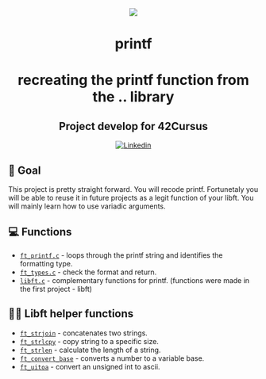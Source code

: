 <div align="center">
	<a href="https://www.42sp.org.br/">
		<img src="https://static.wixstatic.com/media/1b540d_3141ceec765a45f4954e1e725e536a72~mv2.png/v1/fill/w_148,h_50,al_c,q_85,usm_0.66_1.00_0.01/42sp_logo_preto.webp">
	</a>
</div>

<h1 align="center"> printf </h1>
<h1 align="center">
<p align="center">recreating the printf function from the .<stdio.h>. library</p>



<h2 align="center">
	Project develop for 42Cursus </a>
</h2>

<p align="center">
  	<a href="https://www.linkedin.com/in/eduardo-bonamico-viana-2b23b721b/">
    	<img alt="Linkedin" src="https://img.shields.io/badge/Eduardo Bonamico Viana-blue?style=flat&logo=Linkedin&logoColor=white" />
  	</a>

	
## 🎯 Goal
This project is pretty straight forward. You will recode printf. Fortunetaly
you will be able to reuse it in future projects as a legit function of your libft. You will
mainly learn how to use variadic arguments.
	
	
## 💻 Functions
- [`ft_printf.c`](ft_printf.c) - loops through the printf string and identifies the formatting type.
- [`ft_types.c`](ft_types.c) - check the format and return.
- [`libft.c`](libft.c) - complementary functions for printf. (functions were made in the first project - libft)
	
## 👨‍💻 Libft helper functions
- [`ft_strjoin`](libft.c) - concatenates two strings.
- [`ft_strlcpy`](libft.c) - copy string to a specific size.
- [`ft_strlen`](libft.c) - calculate the length of a string.
- [`ft_convert_base`](libft.c) - converts a number to a variable base.
- [`ft_uitoa`](libft.c) - convert an unsigned int to ascii.




